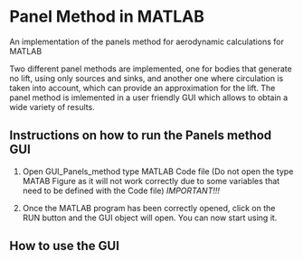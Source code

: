 # Panel Method in MATLAB
An implementation of the panels method for aerodynamic calculations for MATLAB

Two different panel methods are implemented, one for bodies that generate no lift,
using only sources and sinks, and another one where circulation is taken into account,
which can provide an approximation for the lift.
The panel method is imlemented in a user friendly GUI which allows to obtain a wide
variety of results.

## Instructions on how to run the Panels method GUI
1. Open GUI_Panels_method type MATLAB Code file (Do not open the type MATAB Figure as it will not work correctly due 
to some variables that need to be defined with the Code file) *IMPORTANT!!!*

1. Once the MATLAB program has been correctly opened, click on the RUN button and the GUI object will open. You can now start using it.

## How to use the GUI
